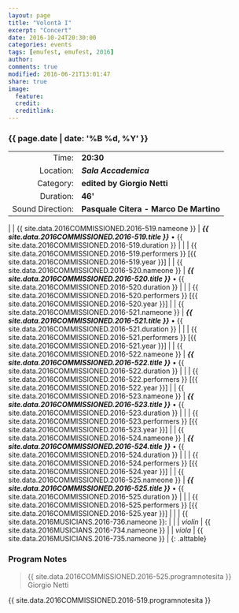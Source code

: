 ```yaml
---
layout: page
title: "Volontà I"
excerpt: "Concert"
date: 2016-10-24T20:30:00
categories: events
tags: [emufest, emufest, 2016]
author:
comments: true
modified: 2016-06-21T13:01:47
share: true
image:
  feature:
  credit:
  creditlink:
---
```


### {{ page.date | date: '%B %d, %Y' }}

|  |  |
|------------:|:------------|
| Time: | **20:30** |
| Location: | ***Sala Accademica*** |
| Category: | **edited by Giorgio Netti** |
| Duration: | **46'** |
| Sound Direction: | **Pasquale Citera - Marco De Martino** |
|
| {{ site.data.2016COMMISSIONED.2016-519.nameone }} | ***{{ site.data.2016COMMISSIONED.2016-519.title }}*** • {{ site.data.2016COMMISSIONED.2016-519.duration }} |
|  | {{ site.data.2016COMMISSIONED.2016-519.performers }} [{{ site.data.2016COMMISSIONED.2016-519.year }}] |
| {{ site.data.2016COMMISSIONED.2016-520.nameone }} | ***{{ site.data.2016COMMISSIONED.2016-520.title }}*** • {{ site.data.2016COMMISSIONED.2016-520.duration }} |
|  | {{ site.data.2016COMMISSIONED.2016-520.performers }} [{{ site.data.2016COMMISSIONED.2016-520.year }}] |
| {{ site.data.2016COMMISSIONED.2016-521.nameone }} | ***{{ site.data.2016COMMISSIONED.2016-521.title }}*** • {{ site.data.2016COMMISSIONED.2016-521.duration }} |
|  | {{ site.data.2016COMMISSIONED.2016-521.performers }} [{{ site.data.2016COMMISSIONED.2016-521.year }}] |
| {{ site.data.2016COMMISSIONED.2016-522.nameone }} | ***{{ site.data.2016COMMISSIONED.2016-522.title }}*** • {{ site.data.2016COMMISSIONED.2016-522.duration }} |
|  | {{ site.data.2016COMMISSIONED.2016-522.performers }} [{{ site.data.2016COMMISSIONED.2016-522.year }}] |
| {{ site.data.2016COMMISSIONED.2016-523.nameone }} | ***{{ site.data.2016COMMISSIONED.2016-523.title }}*** • {{ site.data.2016COMMISSIONED.2016-523.duration }} |
|  | {{ site.data.2016COMMISSIONED.2016-523.performers }} [{{ site.data.2016COMMISSIONED.2016-523.year }}] |
| {{ site.data.2016COMMISSIONED.2016-524.nameone }} | ***{{ site.data.2016COMMISSIONED.2016-524.title }}*** • {{ site.data.2016COMMISSIONED.2016-524.duration }} |
|  | {{ site.data.2016COMMISSIONED.2016-524.performers }} [{{ site.data.2016COMMISSIONED.2016-524.year }}] |
| {{ site.data.2016COMMISSIONED.2016-525.nameone }} | ***{{ site.data.2016COMMISSIONED.2016-525.title }}*** • {{ site.data.2016COMMISSIONED.2016-525.duration }} |
|  | {{ site.data.2016COMMISSIONED.2016-525.performers }} [{{ site.data.2016COMMISSIONED.2016-525.year }}] |
|
| {{ site.data.2016MUSICIANS.2016-736.nameone }}: | |
|  *violin* | {{ site.data.2016MUSICIANS.2016-734.nameone }} |
|  *viola* | {{ site.data.2016MUSICIANS.2016-735.nameone }} |
{: .alttable}

### Program Notes

> {{ site.data.2016COMMISSIONED.2016-525.programnotesita }}
> Giorgio Netti

<!-- |  |
|------------:|
| *Giorgio Netti* |
|  |
{: .alttable} -->

{{ site.data.2016COMMISSIONED.2016-519.programnotesita }}
